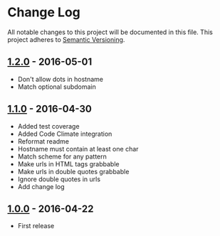 # Change Log

All notable changes to this project will be documented in this file.
This project adheres to [Semantic Versioning](http://semver.org/).

## [1.2.0] - 2016-05-01

- Don't allow dots in hostname
- Match optional subdomain

## [1.1.0] - 2016-04-30

- Added test coverage
- Added Code Climate integration
- Reformat readme
- Hostname must contain at least one char
- Match scheme for any pattern
- Make urls in HTML tags grabbable
- Make urls in double quotes grabbable
-	Ignore double quotes in urls
- Add change log

## [1.0.0] - 2016-04-22

- First release

[1.2.0]: https://github.com/lukechilds/my-name-is-url/compare/v1.1.0...v1.2.0
[1.1.0]: https://github.com/lukechilds/my-name-is-url/compare/v1.0.0...v1.1.0
[1.0.0]: https://github.com/lukechilds/my-name-is-url/compare/v0.0.0...v1.0.0

